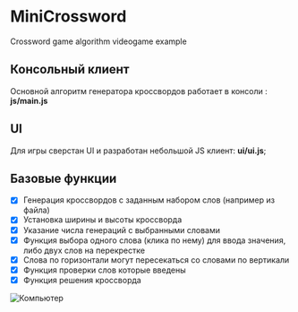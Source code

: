 # MiniCrossword
Crossword game algorithm
videogame example

## Консольный клиент
Основной алгоритм генератора кроссвордов работает в консоли : **js/main.js**

## UI
Для игры сверстан UI и разработан небольшой JS клиент: **ui/ui.js**;

## Базовые функции
- [x] Генерация кроссвордов с заданным набором слов (например из файла)
- [x] Установка ширины и высоты кроссворда
- [x] Указание числа генераций с выбранными словами
- [x] Функция выбора одного слова (клика по нему) для ввода значения, либо двух слов на перекрестке
- [x] Слова по горизонтали могут пересекаться со словами по вертикали
- [x] Функция проверки слов которые введены
- [x] Функция решения кроссворда

![Компьютер](https://i.ibb.co/CsNGzG1y/crossword.png)
